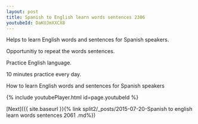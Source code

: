 ```yaml
---
layout: post
title: Spanish to English learn words sentences 2306 
youtubeId: DaKUJmXXCX8
---
```

 
 
Helps to learn English words and sentences for Spanish speakers.

Opportunitiy to repeat the words sentences. 

Practice English language. 
 
10 minutes practice every day. 
 
How to learn English words and sentences for Spanish speakers 
 
{% include youtubePlayer.html id=page.youtubeId %}
 
 
[Next]({{ site.baseurl }}{% link  split2/_posts/2015-07-20-Spanish to english learn words sentences 2061 .md%})
 

